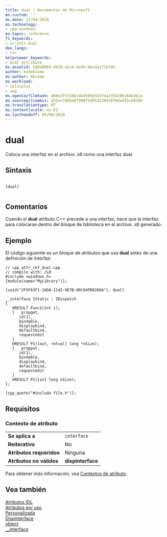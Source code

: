 ```yaml
---
title: dual | Documentos de Microsoft
ms.custom: ''
ms.date: 11/04/2016
ms.technology:
- cpp-windows
ms.topic: reference
f1_keywords:
- vc-attr.dual
dev_langs:
- C++
helpviewer_keywords:
- dual attribute
ms.assetid: 5d4a9069-d819-42cd-ba56-bbcda17157d9
author: mikeblome
ms.author: mblome
ms.workload:
- cplusplus
- uwp
ms.openlocfilehash: 460e3f5316bc4b4509e563fda2354106164b3b1a
ms.sourcegitcommit: d55ac596ba8f908f5d91d228dc070dad31cb8360
ms.translationtype: MT
ms.contentlocale: es-ES
ms.lasthandoff: 05/08/2018
---
```

# <a name="dual"></a>dual
Coloca una interfaz en el archivo .idl como una interfaz dual.  
  
## <a name="syntax"></a>Sintaxis  
  
```  
  
[dual]  
  
```  
  
## <a name="remarks"></a>Comentarios  
 Cuando el **dual** atributo C++ precede a una interfaz, hace que la interfaz para colocarse dentro del bloque de biblioteca en el archivo .idl generado.  
  
## <a name="example"></a>Ejemplo  
 El código siguiente es un bloque de atributos que usa **dual** antes de una definición de interfaz:  
  
```  
// cpp_attr_ref_dual.cpp  
// compile with: /LD  
#include <windows.h>  
[module(name="MyLibrary")];  
  
[uuid("2F5F63F1-16DA-11d2-9E7B-00C04FB926DA"), dual]  
  
__interface IStatic : IDispatch   
{  
   HRESULT Func1(int i);  
   [   propget,   
      id(1),   
      bindable,   
      displaybind,   
      defaultbind,   
      requestedit  
   ]   
   HRESULT P1([out, retval] long *nSize);  
   [   propput,   
      id(1),   
      bindable,   
      displaybind,   
      defaultbind,   
      requestedit  
   ]   
   HRESULT P1([in] long nSize);      
};  
  
[cpp_quote("#include file.h")];  
```  
  
## <a name="requirements"></a>Requisitos  
  
### <a name="attribute-context"></a>Contexto de atributo  
  
|||  
|-|-|  
|**Se aplica a**|`interface`|  
|**Reiterativo**|No|  
|**Atributos requeridos**|Ninguna|  
|**Atributos no válidos**|**dispinterface**|  
  
 Para obtener más información, vea [Contextos de atributo](../windows/attribute-contexts.md).  
  
## <a name="see-also"></a>Vea también  
 [Atributos IDL](../windows/idl-attributes.md)   
 [Atributos por uso](../windows/attributes-by-usage.md)   
 [Personalizada](../windows/custom-cpp.md)   
 [Dispinterface](../windows/dispinterface.md)   
 [object](../windows/object-cpp.md)   
 [__interface](../cpp/interface.md)   
